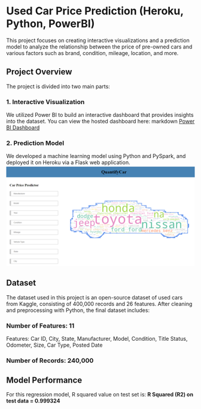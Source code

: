 # Used Car Price Prediction (Heroku, Python, PowerBI)

This project focuses on creating interactive visualizations and a prediction model to analyze the relationship between the price of pre-owned cars and various factors such as brand, condition, mileage, location, and more.

## Project Overview
The project is divided into two main parts:

### 1. Interactive Visualization
We utilized Power BI to build an interactive dashboard that provides insights into the dataset. You can view the hosted dashboard here:
markdown
   [Power BI Dashboard](https://app.powerbi.com/view?r=eyJrIjoiN2I0M2UzZjUtNzE4NS00Mjc1LWIzNmEtYThhZGY5MDEyMzQwIiwidCI6IjExMTNiZTM0LWFlZDEtNGQwMC1hYjRiLWNkZDAyNTEwYmU5MSIsImMiOjN9)

### 2. Prediction Model
We developed a machine learning model using Python and PySpark, and deployed it on Heroku via a Flask web application.
![frontend](https://github.com/palak-j/Heroku_Used_Car_Price_Prediction/blob/main/static/frontend_index.png)

## Dataset
The dataset used in this project is an open-source dataset of used cars from Kaggle, consisting of 400,000 records and 26 features. After cleaning and preprocessing with Python, the final dataset includes:

### Number of Features: 11
Features: Car ID, City, State, Manufacturer, Model, Condition, Title Status, Odometer, Size, Car Type, Posted Date
### Number of Records: 240,000


## Model Performance
For this regression model, R squared value on test set is:
**R Squared (R2) on test data = 0.999324**
